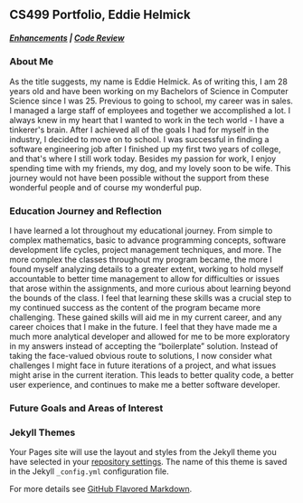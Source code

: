## CS499 Portfolio, Eddie Helmick

##### [Enhancements](https://edwardhelmick.github.io/Enhancements.html)  |  [Code Review](https://edwardhelmick.github.io/CodeReview.html)

### About Me
As the title suggests, my name is Eddie Helmick. As of writing this, I am 28 years old and have been working on my Bachelors of Science in Computer Science since I was 25. Previous to going to school, my career was in sales. I managed a large staff of employees and together we accomplished a lot. I always knew in my heart that I wanted to work in the tech world - I have a tinkerer's brain. After I achieved all of the goals I had for myself in the industry, I decided to move on to school. I was successful in finding a software engineering job after I finished up my first two years of college, and that's where I still work today. Besides my passion for work, I enjoy spending time with my friends, my dog, and my lovely soon to be wife. This journey would not have been possible without the support from these wonderful people and of course my wonderful pup.

### Education Journey and Reflection
I have learned a lot throughout my educational journey. From simple to complex mathematics, basic to advance programming concepts, software development life cycles, project management techniques, and more. The more complex the classes throughout my program became, the more I found myself analyzing details to a greater extent, working to hold myself accountable to better time management to allow for difficulties or issues that arose within the assignments, and more curious about learning beyond the bounds of the class. I feel that learning these skills was a crucial step to my continued success as the content of the program became more challenging. These gained skills will aid me in my current career, and any career choices that I make in the future. I feel that they have made me a much more analytical developer and allowed for me to be more exploratory in my answers instead of accepting the “boilerplate” solution. Instead of taking the face-valued obvious route to solutions, I now consider what challenges I might face in future iterations of a project, and what issues might arise in the current iteration. This leads to better quality code, a better user experience, and continues to make me a better software developer.

### Future Goals and Areas of Interest







### Jekyll Themes

Your Pages site will use the layout and styles from the Jekyll theme you have selected in your [repository settings](https://github.com/edwardhelmick/edwardhelmick.github.io/settings/pages). The name of this theme is saved in the Jekyll `_config.yml` configuration file.

For more details see [GitHub Flavored Markdown](https://guides.github.com/features/mastering-markdown/).

